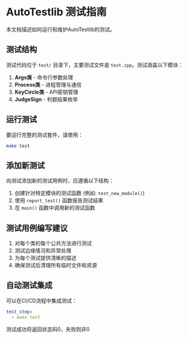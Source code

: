 # AutoTestlib 测试指南

本文档描述如何运行和维护AutoTestlib的测试。

## 测试结构

测试代码位于 `test/` 目录下，主要测试文件是 `test.cpp`。测试涵盖以下模块：

1. **Args类** - 命令行参数处理
2. **Process类** - 进程管理与通信
3. **KeyCircle类** - API密钥管理
4. **JudgeSign** - 判题结果枚举

## 运行测试

要运行完整的测试套件，请使用：

```bash
make test
```

## 添加新测试

向测试添加新的测试用例时，应遵循以下结构：

1. 创建针对特定模块的测试函数 (例如: `test_new_module()`)
2. 使用 `report_test()` 函数报告测试结果
3. 在 `main()` 函数中调用新的测试函数

## 测试用例编写建议

1. 对每个类的每个公共方法进行测试
2. 测试边缘情况和异常处理
3. 为每个测试提供清晰的描述
4. 确保测试后清理所有临时文件和资源

## 自动测试集成

可以在CI/CD流程中集成测试：

```yaml
test_step:
  - make test
```

测试成功将返回状态码0，失败则非0
